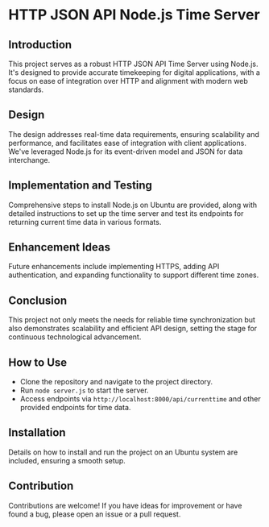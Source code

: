 # HTTP JSON API Node.js Time Server

## Introduction
This project serves as a robust HTTP JSON API Time Server using Node.js. It's designed to provide accurate timekeeping for digital applications, with a focus on ease of integration over HTTP and alignment with modern web standards.

## Design
The design addresses real-time data requirements, ensuring scalability and performance, and facilitates ease of integration with client applications. We've leveraged Node.js for its event-driven model and JSON for data interchange.

## Implementation and Testing
Comprehensive steps to install Node.js on Ubuntu are provided, along with detailed instructions to set up the time server and test its endpoints for returning current time data in various formats.

## Enhancement Ideas
Future enhancements include implementing HTTPS, adding API authentication, and expanding functionality to support different time zones.

## Conclusion
This project not only meets the needs for reliable time synchronization but also demonstrates scalability and efficient API design, setting the stage for continuous technological advancement.

## How to Use
- Clone the repository and navigate to the project directory.
- Run `node server.js` to start the server.
- Access endpoints via `http://localhost:8000/api/currenttime` and other provided endpoints for time data.

## Installation
Details on how to install and run the project on an Ubuntu system are included, ensuring a smooth setup.

## Contribution
Contributions are welcome! If you have ideas for improvement or have found a bug, please open an issue or a pull request.



